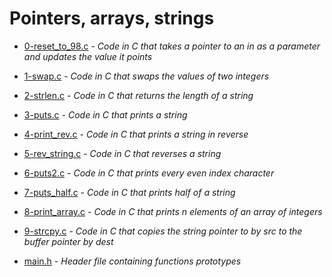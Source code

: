 # Pointers, arrays, strings

- [0-reset_to_98.c](https://github.com/KristiSeraj/holbertonschool-low_level_programming/blob/main/0x05-pointers_arrays_strings/0-reset_to_98.c) -
*Code in C that takes a pointer to an in as a parameter and updates the value it points*

- [1-swap.c](https://github.com/KristiSeraj/holbertonschool-low_level_programming/blob/main/0x05-pointers_arrays_strings/1-swap.c) -
*Code in C that swaps the values of two integers*

- [2-strlen.c](https://github.com/KristiSeraj/holbertonschool-low_level_programming/blob/main/0x05-pointers_arrays_strings/2-strlen.c) -
*Code in C that returns the length of a string*

- [3-puts.c](https://github.com/KristiSeraj/holbertonschool-low_level_programming/blob/main/0x05-pointers_arrays_strings/3-puts.c) -
*Code in C that prints a string*

- [4-print_rev.c](https://github.com/KristiSeraj/holbertonschool-low_level_programming/blob/main/0x05-pointers_arrays_strings/4-print_rev.c) -
*Code in C that prints a string in reverse*

- [5-rev_string.c](https://github.com/KristiSeraj/holbertonschool-low_level_programming/blob/main/0x05-pointers_arrays_strings/5-rev_string.c) -
*Code in C that reverses a string*

- [6-puts2.c](https://github.com/KristiSeraj/holbertonschool-low_level_programming/blob/main/0x05-pointers_arrays_strings/6-puts2.c) -
*Code in C that prints every even index character*

- [7-puts_half.c](https://github.com/KristiSeraj/holbertonschool-low_level_programming/blob/main/0x05-pointers_arrays_strings/7-puts_half.c) -
*Code in C that prints half of a string*

- [8-print_array.c](https://github.com/KristiSeraj/holbertonschool-low_level_programming/blob/main/0x05-pointers_arrays_strings/8-print_array.c) -
*Code in C that prints n elements of an array of integers*

- [9-strcpy.c](https://github.com/KristiSeraj/holbertonschool-low_level_programming/blob/main/0x05-pointers_arrays_strings/9-strcpy.c) -
*Code in C that copies the string pointer to by src to the buffer pointer by dest*

- [main.h](https://github.com/KristiSeraj/holbertonschool-low_level_programming/blob/main/0x05-pointers_arrays_strings/main.h) -
*Header file containing functions prototypes*

